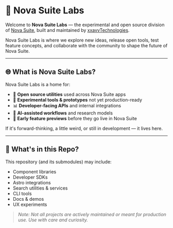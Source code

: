 # 🧪 Nova Suite Labs

Welcome to **Nova Suite Labs** — the experimental and open source division of [Nova Suite](https://novasuite.one), built and maintained by [xxavvTechnologies](https://xxavvgroup.com/technologies).

Nova Suite Labs is where we explore new ideas, release open tools, test feature concepts, and collaborate with the community to shape the future of Nova Suite.

---

## 🌐 What is Nova Suite Labs?

Nova Suite Labs is a home for:

- 🧰 **Open source utilities** used across Nova Suite apps
- 🔬 **Experimental tools & prototypes** not yet production-ready
- 📊 **Developer-facing APIs** and internal integrations
- 🤖 **AI-assisted workflows** and research models
- 📡 **Early feature previews** before they go live in Nova Suite

If it's forward-thinking, a little weird, or still in development — it lives here.

---

## 🚀 What's in this Repo?

This repository (and its submodules) may include:

- Component libraries  
- Developer SDKs  
- Astro integrations  
- Search utilities & services  
- CLI tools  
- Docs & demos  
- UX experiments

> _Note: Not all projects are actively maintained or meant for production use. Use with care and curiosity._
